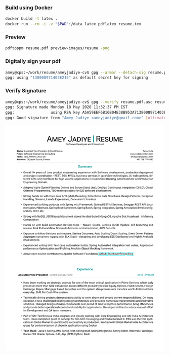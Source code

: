 

### Build using Docker

```sh
docker build -t latex .
docker run --rm -i -v "$PWD":/data latex pdflatex resume.tex
```

### Preview

```sh
pdftoppm resume.pdf preview-images/resume -png
```

### Digitally sign your pdf

```sh
amey@xps:~/work/resume/ameyjadiye-cv$ gpg --armor --detach-sig resume.pdf 
gpg: using "138008971403E215" as default secret key for signing
```

### Verify Signature

```sh
amey@xps:~/work/resume/ameyjadiye-cv$ gpg --verify resume.pdf.asc resume.pdf
gpg: Signature made Monday 18 May 2020 11:32:37 PM IST
gpg:                using RSA key A5A59EEF6B16B04E38B953A7138008971403E215
gpg: Good signature from "Amey Jadiye <ameyjadiye@gmail.com>" [ultimate]
```

![Resume Screenshot](preview-images/resume-1.png)